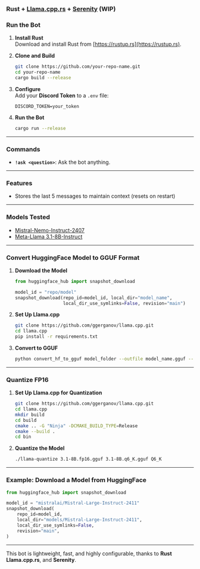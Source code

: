 ### Rust + [Llama.cpp.rs](https://docs.rs/llama-cpp-2/latest/llama_cpp_2/) + [Serenity](https://docs.rs/serenity/latest/serenity/) (WIP)

### Run the Bot

1. **Install Rust**  
   Download and install Rust from [https://rustup.rs](https://rustup.rs).

2. **Clone and Build**

   ```bash
   git clone https://github.com/your-repo-name.git
   cd your-repo-name
   cargo build --release
   ```

3. **Configure**  
   Add your **Discord Token** to a `.env` file:

   ```env
   DISCORD_TOKEN=your_token
   ```

4. **Run the Bot**
   ```bash
   cargo run --release
   ```

---

### Commands

- **`!ask <question>`**: Ask the bot anything.

---

### Features

- Stores the last 5 messages to maintain context (resets on restart)

---

### Models Tested

- [Mistral-Nemo-Instruct-2407](https://huggingface.co/bartowski/Mistral-Nemo-Instruct-2407-GGUF/blob/main/Mistral-Nemo-Instruct-2407-Q6_K_L.gguf)
- [Meta-Llama 3.1-8B-Instruct](https://huggingface.co/bartowski/Meta-Llama-3.1-8B-Instruct-GGUF)

---

### Convert HuggingFace Model to GGUF Format

1. **Download the Model**

   ```python
   from huggingface_hub import snapshot_download

   model_id = "repo/model"
   snapshot_download(repo_id=model_id, local_dir="model_name",
                     local_dir_use_symlinks=False, revision="main")
   ```

2. **Set Up Llama.cpp**

   ```bash
   git clone https://github.com/ggerganov/llama.cpp.git
   cd llama.cpp
   pip install -r requirements.txt
   ```

3. **Convert to GGUF**
   ```bash
   python convert_hf_to_gguf model_folder --outfile model_name.gguf --outtype f16
   ```

---

### Quantize FP16

1. **Set Up Llama.cpp for Quantization**

   ```bash
   git clone https://github.com/ggerganov/llama.cpp.git
   cd llama.cpp
   mkdir build
   cd build
   cmake .. -G "Ninja" -DCMAKE_BUILD_TYPE=Release
   cmake --build .
   cd bin
   ```

2. **Quantize the Model**
   ```bash
   ./llama-quantize 3.1-8B.fp16.gguf 3.1-8B.q6_K.gguf Q6_K
   ```

---

### Example: Download a Model from HuggingFace

```python
from huggingface_hub import snapshot_download

model_id = "mistralai/Mistral-Large-Instruct-2411"
snapshot_download(
    repo_id=model_id,
    local_dir="models/Mistral-Large-Instruct-2411",
    local_dir_use_symlinks=False,
    revision="main",
)
```

---

This bot is lightweight, fast, and highly configurable, thanks to **Rust** **Llama.cpp.rs**, and **Serenity**.
